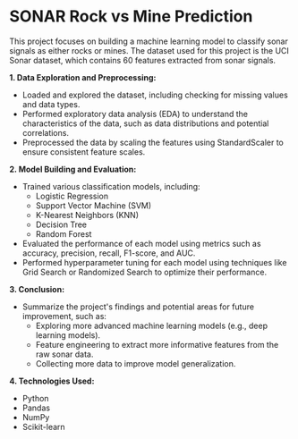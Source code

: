 # SONAR Rock vs Mine Prediction

This project focuses on building a machine learning model to classify sonar signals as either rocks or mines. The dataset used for this project is the UCI Sonar dataset, which contains 60 features extracted from sonar signals.

**1. Data Exploration and Preprocessing:**

* Loaded and explored the dataset, including checking for missing values and data types.
* Performed exploratory data analysis (EDA) to understand the characteristics of the data, such as data distributions and potential correlations.
* Preprocessed the data by scaling the features using StandardScaler to ensure consistent feature scales.

**2. Model Building and Evaluation:**

* Trained various classification models, including:
    * Logistic Regression
    * Support Vector Machine (SVM)
    * K-Nearest Neighbors (KNN)
    * Decision Tree
    * Random Forest
* Evaluated the performance of each model using metrics such as accuracy, precision, recall, F1-score, and AUC.
* Performed hyperparameter tuning for each model using techniques like Grid Search or Randomized Search to optimize their performance.

**3. Conclusion:**

* Summarize the project's findings and potential areas for future improvement, such as:
    * Exploring more advanced machine learning models (e.g., deep learning models).
    * Feature engineering to extract more informative features from the raw sonar data.
    * Collecting more data to improve model generalization.

**4. Technologies Used:**

* Python
* Pandas
* NumPy
* Scikit-learn
